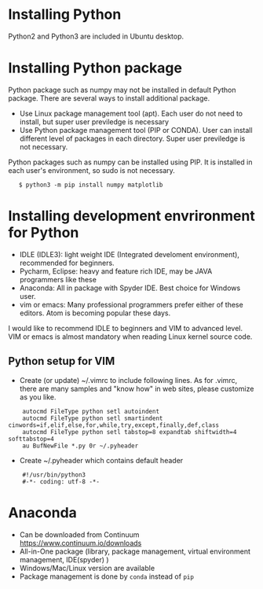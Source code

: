 # Installing Python
Python2 and Python3 are included in Ubuntu desktop.

# Installing Python package
Python package such as numpy may not be installed in default Python package. There are several ways to install additional package.

- Use Linux package management tool (apt). Each user do not need to install, but super user previledge is necessary
- Use Python package management tool (PIP or CONDA). User can install different level of packages in each directory. Super user previledge is not necessary.

Python packages such as numpy can be installed using PIP. It is installed in
each user's environment, so sudo is not necessary.

````
   $ python3 -m pip install numpy matplotlib 
````

# Installing development envrironment for Python
* IDLE (IDLE3): light weight IDE (Integrated develoment environment), recommended for beginners.
* Pycharm, Eclipse: heavy and feature rich IDE, may be JAVA programmers like these
* Anaconda: All in package with Spyder IDE. Best choice for Windows user.
* vim or emacs: Many professional programmers prefer either of these editors. Atom is becoming popular these days.

I would like to recommend IDLE to beginners and VIM to advanced level. VIM or
emacs is almost mandatory when reading Linux kernel source code.

## Python setup for VIM
* Create (or update) ~/.vimrc to include following lines. As for .vimrc, there are many samples and "know how" in web sites, please customize as you like.

````
    autocmd FileType python setl autoindent
    autocmd FileType python setl smartindent cinwords=if,elif,else,for,while,try,except,finally,def,class
    autocmd FileType python setl tabstop=8 expandtab shiftwidth=4 softtabstop=4
    au BufNewFile *.py 0r ~/.pyheader
````

* Create ~/.pyheader which contains default header
````
    #!/usr/bin/python3
    #-*- coding: utf-8 -*-
````

# Anaconda
- Can be downloaded from Continuum <https://www.continuum.io/downloads>
- All-in-One package (library, package management, virtual environment management, IDE(spyder) )
- Windows/Mac/Linux version are available
- Package management is done by `conda` instead of `pip`
